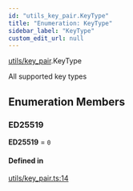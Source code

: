 ```yaml
---
id: "utils_key_pair.KeyType"
title: "Enumeration: KeyType"
sidebar_label: "KeyType"
custom_edit_url: null
---
```


[utils/key_pair](../modules/utils_key_pair.md).KeyType

All supported key types

## Enumeration Members

### ED25519

 **ED25519** = ``0``

#### Defined in

[utils/key_pair.ts:14](https://github.com/near/near-api-js/blob/ecc6fa8f/packages/near-api-js/src/utils/key_pair.ts#L14)
